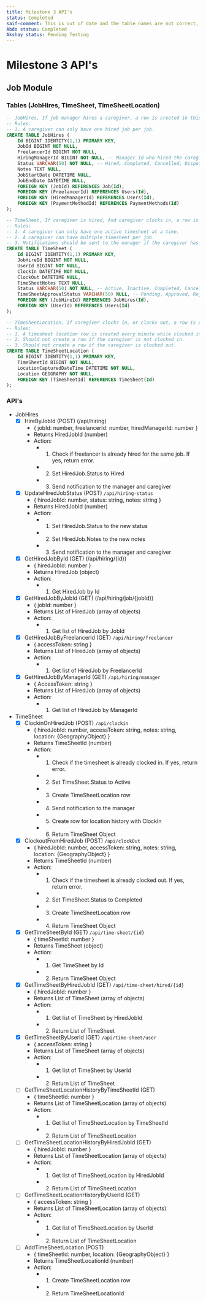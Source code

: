 ```yaml
---
title: Milestone 3 API's
status: Completed
saif-comment: This is out of date and the table names are not correct, but Abdo implemented it.
Abdo status: Completed
Akshay status: Pending Testing
---
```


# Milestone 3 API's

## Job Module

### Tables (JobHires, TimeSheet, TimeSheetLocation)

```sql
-- JobHires, If job manager hires a caregiver, a row is created in this table.
-- Rules:
-- 1. A caregiver can only have one hired job per job.
CREATE TABLE JobHires (
    Id BIGINT IDENTITY(1,1) PRIMARY KEY,
    JobId BIGINT NOT NULL,
    FreelancerId BIGINT NOT NULL,
    HiringManagerId BIGINT NOT NULL, -- Manager Id who hired the caregiver
    Status VARCHAR(50) NOT NULL, -- Hired, Completed, Cancelled, Disputed
    Notes TEXT NULL,
    JobStartDate DATETIME NULL,
    JobEndDate DATETIME NULL,
    FOREIGN KEY (JobId) REFERENCES Job(Id),
    FOREIGN KEY (FreelancerId) REFERENCES Users(Id),
    FOREIGN KEY (HiredManagerId) REFERENCES Users(Id),
    FOREIGN KEY (PaymentMethodId) REFERENCES PaymentMethods(Id)
);

-- TimeSheet, If caregiver is hired, And caregiver clocks in, a row is created in this table.
-- Rules:
-- 1. A caregiver can only have one active timesheet at a time.
-- 2. A caregiver can have multiple timesheet per job.
-- 3. Notifications should be sent to the manager if the caregiver has clocked in or out.
CREATE TABLE TimeSheet (
    Id BIGINT IDENTITY(1,1) PRIMARY KEY,
    JobHireId BIGINT NOT NULL,
    UserId BIGINT NOT NULL,
    ClockIn DATETIME NOT NULL,
    ClockOut DATETIME NULL,
    TimeSheetNotes TEXT NULL,
    Status VARCHAR(50) NOT NULL, -- Active, Inactive, Completed, Cancelled, Disputed
    TimeSheetApprovalStatus VARCHAR(50) NULL, -- Pending, Approved, Rejected
    FOREIGN KEY (JobHireId) REFERENCES JobHires(Id),
    FOREIGN KEY (UserId) REFERENCES Users(Id)
);

-- TimeSheetLocation, If caregiver clocks in, or clocks out, a row is created in this table.
-- Rules:
-- 1. A timesheet location row is created every minute while clocked in.
-- 2. Should not create a row if the caregiver is not clocked in.
-- 3. Should not create a row if the caregiver is clocked out.
CREATE TABLE TimeSheetLocation (
    Id BIGINT IDENTITY(1,1) PRIMARY KEY,
    TimeSheetId BIGINT NOT NULL,
    LocationCapturedDateTime DATETIME NOT NULL,
    Location GEOGRAPHY NOT NULL,
    FOREIGN KEY (TimeSheetId) REFERENCES TimeSheet(Id)
);
```

### API's

- JobHires
  - [x] HireByJobId (POST) (/api/hiring)
    - { jobId: number, freelancerId: number, hiredManagerId: number }
    - Returns HiredJobId (number)
    - Action: 
      - 1. Check if freelancer is already hired for the same job. If yes, return error.
      - 2. Set HiredJob.Status to Hired
      - 3. Send notification to the manager and caregiver
  - [x] UpdateHiredJobStatus (POST) `/api/hiring-status`
    - { hiredJobId: number, status: string, notes: string }
    - Returns HiredJobId (number)
    - Action:
      - 1. Set HiredJob.Status to the new status
      - 2. Set HiredJob.Notes to the new notes
      - 3. Send notification to the manager and caregiver
  - [x] GetHiredJobById (GET) (/api/hiring/{id})
    - { hiredJobId: number }
    - Returns HiredJob (object)
    - Action:
      - 1. Get HiredJob by Id
  - [x] GetHiredJobByJobId (GET) (/api/hiring/job/{jobId})
    - { jobId: number }
    - Returns List of HiredJob (array of objects)
    - Action:
      - 1. Get list of HiredJob by JobId
  - [x] GetHiredJobByFreelancerId (GET) `/api/hiring/freelancer`
    - { accessToken: string }
    - Returns List of HiredJob (array of objects)
    - Action:
      - 1. Get list of HiredJob by FreelancerId
  - [x] GetHiredJobByManagerId (GET) `/api/hiring/manager`
    - { AccessToken: string }
    - Returns List of HiredJob (array of objects)
    - Action:
      - 1. Get list of HiredJob by ManagerId
- TimeSheet
  - [x] ClockinOnHiredJob (POST) `/api/clockin`
    - { hiredJobId: number, accessToken: string, notes: string, location: {GeographyObject} }
    - Returns TimeSheetId (number)
    - Action:
      - 1. Check if the timesheet is already clocked in. If yes, return error.
      - 2. Set TimeSheet.Status to Active
      - 3. Create TimeSheetLocation row
      - 4. Send notification to the manager
      - 5. Create row for location history with ClockIn
      - 6. Return TimeSheet Object
  - [x] ClockoutFromHiredJob (POST) `/api/clockOut`
    - { hiredJobId: number, accessToken: string, notes: string, location: {GeographyObject} }
    - Returns TimeSheetId (number)
    - Action:
      - 1. Check if the timesheet is already clocked out. If yes, return error.
      - 2. Set TimeSheet.Status to Completed
      - 3. Create TimeSheetLocation row
      - 4. Return TimeSheet Object
  - [x] GetTimeSheetById (GET) `/api/time-sheet/{id}`
    - { timeSheetId: number }
    - Returns TimeSheet (object)
    - Action:
      - 1. Get TimeSheet by Id
      - 2. Return TimeSheet Object
  - [x] GetTimeSheetByHiredJobId (GET) `/api/time-sheet/hired/{id}`
    - { hiredJobId: number }
    - Returns List of TimeSheet (array of objects)
    - Action:
      - 1. Get list of TimeSheet by HiredJobId
      - 2. Return List of TimeSheet
  - [x] GetTimeSheetByUserId (GET) `/api/time-sheet/user`
    - { accessToken: string }
    - Returns List of TimeSheet (array of objects)
    - Action:
      - 1. Get list of TimeSheet by UserId
      - 2. Return List of TimeSheet
  - [ ] GetTimeSheetLocationHistoryByTimeSheetId (GET) 
    - { timeSheetId: number }
    - Returns List of TimeSheetLocation (array of objects)
    - Action:
      - 1. Get list of TimeSheetLocation by TimeSheetId
      - 2. Return List of TimeSheetLocation
  - [ ] GetTimeSheetLocationHistoryByHiredJobId (GET)
    - { hiredJobId: number }
    - Returns List of TimeSheetLocation (array of objects)
    - Action:
      - 1. Get list of TimeSheetLocation by HiredJobId
      - 2. Return List of TimeSheetLocation
  - [ ] GetTimeSheetLocationHistoryByUserId (GET)
    - { accessToken: string }
    - Returns List of TimeSheetLocation (array of objects)
    - Action:
      - 1. Get list of TimeSheetLocation by UserId
      - 2. Return List of TimeSheetLocation
  - [ ] AddTimeSheetLocation (POST)
    - { timeSheetId: number, location: {GeographyObject} }
    - Returns TimeSheetLocationId (number)
    - Action:
      - 1. Create TimeSheetLocation row
      - 2. Return TimeSheetLocationId
